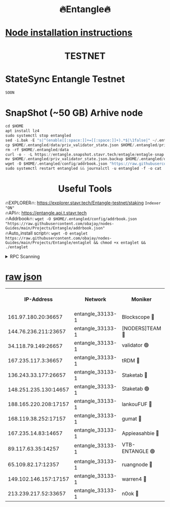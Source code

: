 <h1 align="center"> 🔥Entangle🔥</h1>

[Node installation instructions](https://github.com/obajay/nodes-Guides/tree/main/Projects/Entangle)
=

<h1 align="center"> TESTNET</h1>

# StateSync Entangle Testnet
```python
SOON
```
# SnapShot (~50 GB) Arhive node
```python
cd $HOME
apt install lz4
sudo systemctl stop entangled
sed -i.bak -E "s|^(enable[[:space:]]+=[[:space:]]+).*$|\1false|" ~/.entangled/config/config.toml
cp $HOME/.entangled/data/priv_validator_state.json $HOME/.entangled/priv_validator_state.json.backup
rm -rf $HOME/.entangled/data
curl -o - -L https://entangle.snapshot.stavr.tech/entagle/entagle-snap.tar.lz4 | lz4 -c -d - | tar -x -C $HOME/.entangled --strip-components 2
mv $HOME/.entangled/priv_validator_state.json.backup $HOME/.entangled/data/priv_validator_state.json
wget -O $HOME/.entangled/config/addrbook.json "https://raw.githubusercontent.com/obajay/nodes-Guides/main/Projects/Entangle/addrbook.json"
sudo systemctl restart entangled && journalctl -u entangled -f -o cat
```
 <h1 align="center"> Useful Tools</h1>
 
🔥EXPLORER🔥: https://explorer.stavr.tech/Entangle-testnet/staking        `Indexer "ON"` \
🔥API🔥:      https://entangle.api.t.stavr.tech \
🔥Addrbook🔥: ```wget -O $HOME/.entangled/config/addrbook.json "https://raw.githubusercontent.com/obajay/nodes-Guides/main/Projects/Entangle/addrbook.json"``` \
🔥Auto_install script🔥:  `wget -O entaglet https://raw.githubusercontent.com/obajay/nodes-Guides/main/Projects/Entangle/entaglet && chmod +x entaglet && ./entaglet`


<details>
<summary>RPC Scanning</summary>

<h2 align="center"> We scan nodes in real time every 4 hours. And we provide the final result of RPC endpoints.
We cannot influence the operation of these nodes in any way. </h2>


```python
If Voting Power is higher than 0 --> then the Node is a validator of the network and may be subject to attack and be a potential threat to the chain.
```
```python
We marked such validators with a red symbol
```

</details>

[raw json](https://rpc-check.entangt.stavr.tech/entangt/rpc-entangt-result.json)
=


<table><tr><th>IP-Address</th><th>Network</th><th>Moniker</th><th>Latest Block Height</th><th>Earliest Block Height</th><th>Catching Up</th><th>Tx Index</th><th>Voting Power</th><th>Scan Time</th></tr><tr><td>161.97.180.20:36657</td><td>entangle_33133-1</td><td>Blockscope 🔴</td><td>1682546</td><td>1</td><td>False</td><td>off</td><td>259586473635098</td><td>2024-01-14T19:18:38.326198637UTC</td></tr><tr><td>144.76.236.211:23657</td><td>entangle_33133-1</td><td>[NODERS]TEAM 🔴</td><td>1682550</td><td>1</td><td>False</td><td>off</td><td>47049700500000000</td><td>2024-01-14T19:18:50.521814127UTC</td></tr><tr><td>34.118.79.149:26657</td><td>entangle_33133-1</td><td>validator 🟢</td><td>1682551</td><td>1</td><td>False</td><td>on</td><td>0</td><td>2024-01-14T19:18:57.789340784UTC</td></tr><tr><td>167.235.117.3:36657</td><td>entangle_33133-1</td><td>tRDM 🔴</td><td>1682551</td><td>1</td><td>False</td><td>on</td><td>156936948832723</td><td>2024-01-14T19:18:58.266095048UTC</td></tr><tr><td>136.243.33.177:26657</td><td>entangle_33133-1</td><td>Staketab 🔴</td><td>1682550</td><td>660001</td><td>False</td><td>on</td><td>122550140155031</td><td>2024-01-14T19:18:52.856915427UTC</td></tr><tr><td>148.251.235.130:14657</td><td>entangle_33133-1</td><td>Staketab 🟢</td><td>1682546</td><td>660801</td><td>False</td><td>on</td><td>0</td><td>2024-01-14T19:18:37.950841571UTC</td></tr><tr><td>188.165.220.208:17157</td><td>entangle_33133-1</td><td>lankouFUF 🔴</td><td>1682548</td><td>725001</td><td>False</td><td>on</td><td>180899900000002</td><td>2024-01-14T19:18:43.399699818UTC</td></tr><tr><td>168.119.38.252:17157</td><td>entangle_33133-1</td><td>gumat 🔴</td><td>1682548</td><td>962001</td><td>False</td><td>on</td><td>314013548351851</td><td>2024-01-14T19:18:43.119549136UTC</td></tr><tr><td>167.235.14.83:14657</td><td>entangle_33133-1</td><td>Appieasahbie 🔴</td><td>1682551</td><td>1076001</td><td>False</td><td>on</td><td>44568809900999996</td><td>2024-01-14T19:18:58.021282729UTC</td></tr><tr><td>89.117.63.35:14257</td><td>entangle_33133-1</td><td>VTB-ENTANGLE 🟢</td><td>1682549</td><td>1162001</td><td>False</td><td>off</td><td>0</td><td>2024-01-14T19:18:47.850326783UTC</td></tr><tr><td>65.109.82.17:12357</td><td>entangle_33133-1</td><td>ruangnode 🔴</td><td>1682546</td><td>1312001</td><td>False</td><td>off</td><td>320450335362747</td><td>2024-01-14T19:18:38.763419025UTC</td></tr><tr><td>149.102.146.157:17157</td><td>entangle_33133-1</td><td>warren4 🔴</td><td>1682550</td><td>1436001</td><td>False</td><td>on</td><td>454417023854257</td><td>2024-01-14T19:18:50.278083185UTC</td></tr><tr><td>213.239.217.52:33657</td><td>entangle_33133-1</td><td>n0ok 🔴</td><td>1682551</td><td>1582551</td><td>False</td><td>off</td><td>46574292273662988</td><td>2024-01-14T19:18:57.282609168UTC</td></tr></table>
